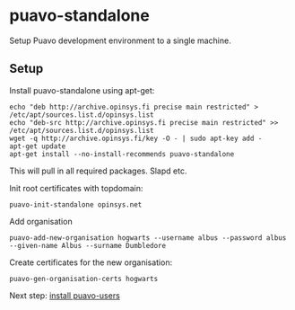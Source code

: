 # puavo-standalone

Setup Puavo development environment to a single machine.

## Setup


Install puavo-standalone using apt-get:

    echo "deb http://archive.opinsys.fi precise main restricted" > /etc/apt/sources.list.d/opinsys.list
    echo "deb-src http://archive.opinsys.fi precise main restricted" >> /etc/apt/sources.list.d/opinsys.list
    wget -q http://archive.opinsys.fi/key -O - | sudo apt-key add -
    apt-get update
    apt-get install --no-install-recommends puavo-standalone

This will pull in all required packages. Slapd etc.

Init root certificates with topdomain:

    puavo-init-standalone opinsys.net

Add organisation

    puavo-add-new-organisation hogwarts --username albus --password albus --given-name Albus --surname Dumbledore

Create certificates for the new organisation:

    puavo-gen-organisation-certs hogwarts

Next step: [install puavo-users](https://github.com/opinsys/puavo-users/blob/master/doc/STANDALONE.md)
